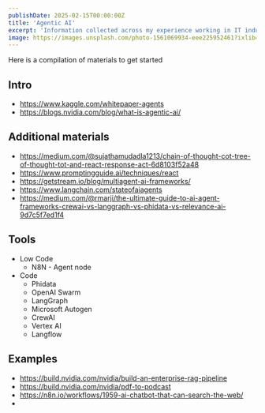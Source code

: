 ```yaml
---
publishDate: 2025-02-15T00:00:00Z
title: 'Agentic AI'
excerpt: 'Information collected across my experience working in IT industry. Some philosophy, some technical stuff, some useful tricks'
image: https://images.unsplash.com/photo-1561069934-eee225952461?ixlib=rb-4.0.3&ixid=M3wxMjA3fDB8MHxwaG90by1wYWdlfHx8fGVufDB8fHx8fA%3D%3D&auto=format&fit=crop&w=2070&q=80
---
```




Here is a compilation of materials to get started


## Intro

- https://www.kaggle.com/whitepaper-agents
- https://blogs.nvidia.com/blog/what-is-agentic-ai/


## Additional materials

- https://medium.com/@sujathamudadla1213/chain-of-thought-cot-tree-of-thought-tot-and-react-response-act-6d8103f52a48
- https://www.promptingguide.ai/techniques/react
- https://getstream.io/blog/multiagent-ai-frameworks/
- https://www.langchain.com/stateofaiagents
- https://medium.com/@rmarji/the-ultimate-guide-to-ai-agent-frameworks-crewai-vs-langgraph-vs-phidata-vs-relevance-ai-9d7c5f7ed1f4

## Tools

- Low Code
  - N8N - Agent node
- Code
  - Phidata
  - OpenAI Swarm
  - LangGraph
  - Microsoft Autogen
  - CrewAI
  - Vertex AI
  - Langflow 

## Examples

- https://build.nvidia.com/nvidia/build-an-enterprise-rag-pipeline
- https://build.nvidia.com/nvidia/pdf-to-podcast
- https://n8n.io/workflows/1959-ai-chatbot-that-can-search-the-web/
- 
